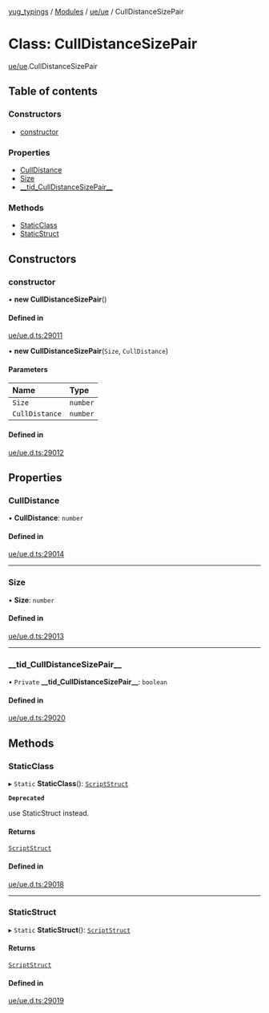 [yug_typings](../README.md) / [Modules](../modules.md) / [ue/ue](../modules/ue_ue.md) / CullDistanceSizePair

# Class: CullDistanceSizePair

[ue/ue](../modules/ue_ue.md).CullDistanceSizePair

## Table of contents

### Constructors

- [constructor](ue_ue.CullDistanceSizePair.md#constructor)

### Properties

- [CullDistance](ue_ue.CullDistanceSizePair.md#culldistance)
- [Size](ue_ue.CullDistanceSizePair.md#size)
- [\_\_tid\_CullDistanceSizePair\_\_](ue_ue.CullDistanceSizePair.md#__tid_culldistancesizepair__)

### Methods

- [StaticClass](ue_ue.CullDistanceSizePair.md#staticclass)
- [StaticStruct](ue_ue.CullDistanceSizePair.md#staticstruct)

## Constructors

### constructor

• **new CullDistanceSizePair**()

#### Defined in

[ue/ue.d.ts:29011](https://github.com/YugMetaverse/yug_typings/blob/b7d9b19/ue/ue.d.ts#L29011)

• **new CullDistanceSizePair**(`Size`, `CullDistance`)

#### Parameters

| Name | Type |
| :------ | :------ |
| `Size` | `number` |
| `CullDistance` | `number` |

#### Defined in

[ue/ue.d.ts:29012](https://github.com/YugMetaverse/yug_typings/blob/b7d9b19/ue/ue.d.ts#L29012)

## Properties

### CullDistance

• **CullDistance**: `number`

#### Defined in

[ue/ue.d.ts:29014](https://github.com/YugMetaverse/yug_typings/blob/b7d9b19/ue/ue.d.ts#L29014)

___

### Size

• **Size**: `number`

#### Defined in

[ue/ue.d.ts:29013](https://github.com/YugMetaverse/yug_typings/blob/b7d9b19/ue/ue.d.ts#L29013)

___

### \_\_tid\_CullDistanceSizePair\_\_

• `Private` **\_\_tid\_CullDistanceSizePair\_\_**: `boolean`

#### Defined in

[ue/ue.d.ts:29020](https://github.com/YugMetaverse/yug_typings/blob/b7d9b19/ue/ue.d.ts#L29020)

## Methods

### StaticClass

▸ `Static` **StaticClass**(): [`ScriptStruct`](ue_ue.ScriptStruct.md)

**`Deprecated`**

use StaticStruct instead.

#### Returns

[`ScriptStruct`](ue_ue.ScriptStruct.md)

#### Defined in

[ue/ue.d.ts:29018](https://github.com/YugMetaverse/yug_typings/blob/b7d9b19/ue/ue.d.ts#L29018)

___

### StaticStruct

▸ `Static` **StaticStruct**(): [`ScriptStruct`](ue_ue.ScriptStruct.md)

#### Returns

[`ScriptStruct`](ue_ue.ScriptStruct.md)

#### Defined in

[ue/ue.d.ts:29019](https://github.com/YugMetaverse/yug_typings/blob/b7d9b19/ue/ue.d.ts#L29019)
